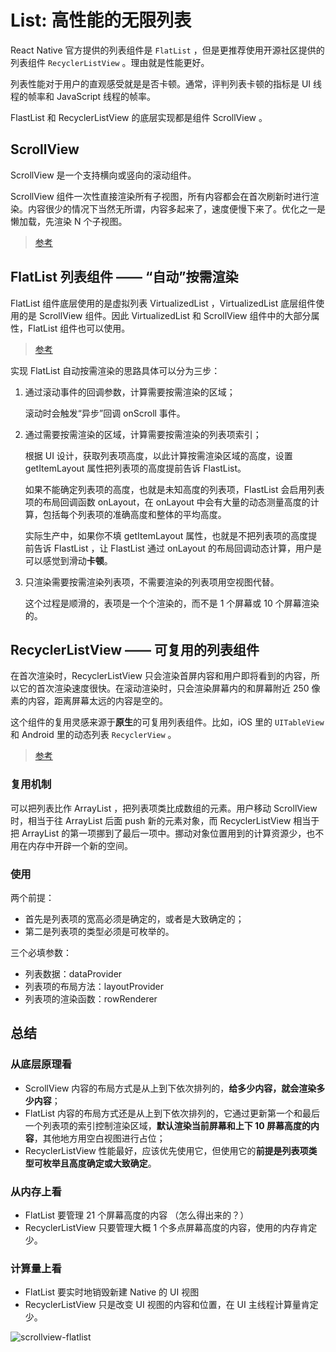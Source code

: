 # List: 高性能的无限列表

React Native 官方提供的列表组件是 `FlatList` ，但是更推荐使用开源社区提供的列表组件 `RecyclerListView` 。理由就是性能更好。

列表性能对于用户的直观感受就是是否卡顿。通常，评判列表卡顿的指标是 UI 线程的帧率和 JavaScript 线程的帧率。

FlastList 和 RecyclerListView 的底层实现都是组件 ScrollView 。

## ScrollView

ScrollView 是一个支持横向或竖向的滚动组件。

ScrollView 组件一次性直接渲染所有子视图，所有内容都会在首次刷新时进行渲染。内容很少的情况下当然无所谓，内容多起来了，速度便慢下来了。优化之一是懒加载，先渲染 N 个子视图。

>[参考](https://reactnative.dev/docs/scrollview)

## FlatList 列表组件 —— “自动”按需渲染

FlatList 组件底层使用的是虚拟列表 VirtualizedList ，VirtualizedList 底层组件使用的是 ScrollView 组件。因此 VirtualizedList 和 ScrollView 组件中的大部分属性，FlatList 组件也可以使用。

>[参考](https://reactnative.dev/docs/flatlist)

实现 FlatList 自动按需渲染的思路具体可以分为三步：

1. 通过滚动事件的回调参数，计算需要按需渲染的区域；

   滚动时会触发“异步”回调 onScroll 事件。

1. 通过需要按需渲染的区域，计算需要按需渲染的列表项索引；
  
   根据 UI 设计，获取列表项高度，以此计算按需渲染区域的高度，设置 getItemLayout 属性把列表项的高度提前告诉 FlastList。

   如果不能确定列表项的高度，也就是未知高度的列表项，FlastList 会启用列表项的布局回调函数 onLayout，在 onLayout 中会有大量的动态测量高度的计算，包括每个列表项的准确高度和整体的平均高度。

   实际生产中，如果你不填 getItemLayout 属性，也就是不把列表项的高度提前告诉 FlastList ，让 FlastList 通过 onLayout 的布局回调动态计算，用户是可以感觉到滑动**卡顿**。

1. 只渲染需要按需渲染列表项，不需要渲染的列表项用空视图代替。

   这个过程是顺滑的，表项是一个个渲染的，而不是 1 个屏幕或 10 个屏幕渲染的。

## RecyclerListView —— 可复用的列表组件

在首次渲染时，RecyclerListView 只会渲染首屏内容和用户即将看到的内容，所以它的首次渲染速度很快。在滚动渲染时，只会渲染屏幕内的和屏幕附近 250 像素的内容，距离屏幕太远的内容是空的。

这个组件的复用灵感来源于**原生**的可复用列表组件。比如，iOS 里的 `UITableView` 和 Android 里的动态列表 `RecyclerView` 。

>[参考](https://github.com/Flipkart/recyclerlistview)

### 复用机制

可以把列表比作 ArrayList ，把列表项类比成数组的元素。用户移动 ScrollView 时，相当于往 ArrayList 后面 push 新的元素对象，而 RecyclerListView 相当于把 ArrayList 的第一项挪到了最后一项中。挪动对象位置用到的计算资源少，也不用在内存中开辟一个新的空间。

### 使用

两个前提：

- 首先是列表项的宽高必须是确定的，或者是大致确定的；
- 第二是列表项的类型必须是可枚举的。

三个必填参数：

- 列表数据：dataProvider
- 列表项的布局方法：layoutProvider
- 列表项的渲染函数：rowRenderer

## 总结

### 从底层原理看

- ScrollView 内容的布局方式是从上到下依次排列的，**给多少内容，就会渲染多少内容**；
- FlatList 内容的布局方式还是从上到下依次排列的，它通过更新第一个和最后一个列表项的索引控制渲染区域，**默认渲染当前屏幕和上下 10 屏幕高度的内容**，其他地方用空白视图进行占位；
- RecyclerListView 性能最好，应该优先使用它，但使用它的**前提是列表项类型可枚举且高度确定或大致确定**。

### 从内存上看

- FlatList 要管理 21 个屏幕高度的内容 （怎么得出来的？）
- RecyclerListView 只要管理大概 1 个多点屏幕高度的内容，使用的内存肯定少。

### 计算量上看

- FlatList 要实时地销毁新建 Native 的 UI 视图
- RecyclerListView 只是改变 UI 视图的内容和位置，在 UI 主线程计算量肯定少。

![scrollview-flatlist](https://static001.geekbang.org/resource/image/e6/a0/e6cb77f6425810e752abbeb643dbb9a0.png?wh=1870x964)
